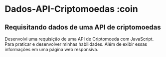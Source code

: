 # Dados-API-Criptomoedas :coin
## Requisitando dados de uma API de criptomoedas

Desenvolvi uma requisição de uma API de Criptomoeda com JavaScript. Para praticar e desenvolver minhas habilidades. 
Além de exibir essas informações em uma página web responsiva.

